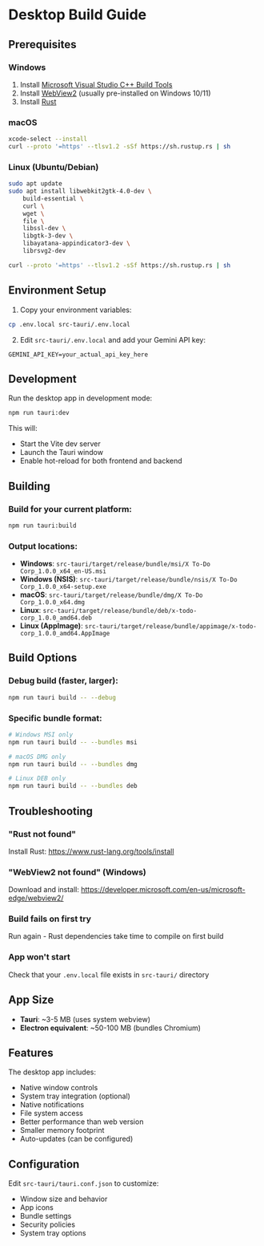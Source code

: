 # Desktop Build Guide

## Prerequisites

### Windows
1. Install [Microsoft Visual Studio C++ Build Tools](https://visualstudio.microsoft.com/visual-cpp-build-tools/)
2. Install [WebView2](https://developer.microsoft.com/en-us/microsoft-edge/webview2/) (usually pre-installed on Windows 10/11)
3. Install [Rust](https://www.rust-lang.org/tools/install)

### macOS
```bash
xcode-select --install
curl --proto '=https' --tlsv1.2 -sSf https://sh.rustup.rs | sh
```

### Linux (Ubuntu/Debian)
```bash
sudo apt update
sudo apt install libwebkit2gtk-4.0-dev \
    build-essential \
    curl \
    wget \
    file \
    libssl-dev \
    libgtk-3-dev \
    libayatana-appindicator3-dev \
    librsvg2-dev

curl --proto '=https' --tlsv1.2 -sSf https://sh.rustup.rs | sh
```

## Environment Setup

1. Copy your environment variables:
```bash
cp .env.local src-tauri/.env.local
```

2. Edit `src-tauri/.env.local` and add your Gemini API key:
```
GEMINI_API_KEY=your_actual_api_key_here
```

## Development

Run the desktop app in development mode:
```bash
npm run tauri:dev
```

This will:
- Start the Vite dev server
- Launch the Tauri window
- Enable hot-reload for both frontend and backend

## Building

### Build for your current platform:
```bash
npm run tauri:build
```

### Output locations:
- **Windows**: `src-tauri/target/release/bundle/msi/X To-Do Corp_1.0.0_x64_en-US.msi`
- **Windows (NSIS)**: `src-tauri/target/release/bundle/nsis/X To-Do Corp_1.0.0_x64-setup.exe`
- **macOS**: `src-tauri/target/release/bundle/dmg/X To-Do Corp_1.0.0_x64.dmg`
- **Linux**: `src-tauri/target/release/bundle/deb/x-todo-corp_1.0.0_amd64.deb`
- **Linux (AppImage)**: `src-tauri/target/release/bundle/appimage/x-todo-corp_1.0.0_amd64.AppImage`

## Build Options

### Debug build (faster, larger):
```bash
npm run tauri build -- --debug
```

### Specific bundle format:
```bash
# Windows MSI only
npm run tauri build -- --bundles msi

# macOS DMG only
npm run tauri build -- --bundles dmg

# Linux DEB only
npm run tauri build -- --bundles deb
```

## Troubleshooting

### "Rust not found"
Install Rust: https://www.rust-lang.org/tools/install

### "WebView2 not found" (Windows)
Download and install: https://developer.microsoft.com/en-us/microsoft-edge/webview2/

### Build fails on first try
Run again - Rust dependencies take time to compile on first build

### App won't start
Check that your `.env.local` file exists in `src-tauri/` directory

## App Size

- **Tauri**: ~3-5 MB (uses system webview)
- **Electron equivalent**: ~50-100 MB (bundles Chromium)

## Features

The desktop app includes:
- Native window controls
- System tray integration (optional)
- Native notifications
- File system access
- Better performance than web version
- Smaller memory footprint
- Auto-updates (can be configured)

## Configuration

Edit `src-tauri/tauri.conf.json` to customize:
- Window size and behavior
- App icons
- Bundle settings
- Security policies
- System tray options
